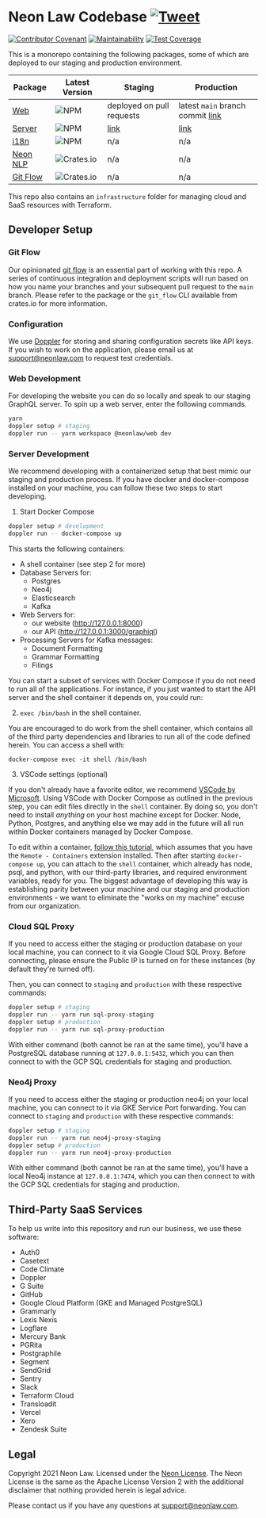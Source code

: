 # Neon Law Codebase [![Tweet](https://img.shields.io/twitter/url/http/shields.io.svg?style=social)](https://twitter.com/intent/tweet?text=Legaltech%20in%20the%20open.%20Check%20out%20%40NeonLaw%27s%20codebase%20repository%20for%20software%20and%20legal%20writing.&url=https://github.com/neonlaw/codebase)

[![Contributor Covenant](https://img.shields.io/badge/Contributor%20Covenant-v2.0%20adopted-ff69b4.svg)](CODE_OF_CONDUCT.md)
[![Maintainability](https://api.codeclimate.com/v1/badges/6e1cdb1d024d0f092903/maintainability)](https://codeclimate.com/github/NeonLaw/codebase/maintainability)
[![Test Coverage](https://api.codeclimate.com/v1/badges/6e1cdb1d024d0f092903/test_coverage)](https://codeclimate.com/github/NeonLaw/codebase/test_coverage)

This is a monorepo containing the following packages, some of which are
deployed to our staging and production environment.

|Package|Latest Version|Staging|Production|
|-------|--------------|-----------|-------|
|[Web](./web)|![NPM](https://img.shields.io/npm/v/@neonlaw/web)|deployed on pull requests|latest `main` branch commit [link](https://www.neonlaw.com)|
|[Server](./server)|![NPM](https://img.shields.io/npm/v/@neonlaw/server)|[link](https://api.neonlaw.net)|[link](https://api.neonlaw.com)|
|[i18n](./i18n)|![NPM](https://img.shields.io/npm/v/@neonlaw/i18n)|n/a|n/a|
|[Neon NLP](./neon_nlp)|![Crates.io](https://img.shields.io/crates/v/neon_nlp)|n/a|n/a|
|[Git Flow](./git_flow)|![Crates.io](https://img.shields.io/crates/v/git_flow)|n/a|n/a|

This repo also contains an `infrastructure` folder for managing cloud and
SaaS resources with Terraform.

## Developer Setup

### Git Flow

Our opinionated [git flow](./git_flow) is an essential part of working with this
repo. A series of continuous integration and deployment scripts will run
based on how you name your branches and your subsequent pull request to the
`main` branch. Please refer to the package or the `git_flow` CLI available from
crates.io for more information.

### Configuration

We use [Doppler](https://www.doppler.com/) for storing and sharing configuration
secrets like API keys. If you wish to work on the application, please email us
at support@neonlaw.com to request test credentials.

### Web Development

For developing the website you can do so locally and speak to our staging
GraphQL server. To spin up a web server, enter the following commands.

```bash
yarn
doppler setup # staging
doppler run -- yarn workspace @neonlaw/web dev
```

### Server Development

We recommend developing with a containerized setup that best mimic our staging
and production process. If you have docker and docker-compose installed on
your machine, you can follow these two steps to start developing.

1. Start Docker Compose

```bash
doppler setup # development
doppler run -- docker-compose up
```

This starts the following containers:

- A shell container (see step 2 for more)
- Database Servers for:
  - Postgres
  - Neo4j
  - Elasticsearch
  - Kafka
- Web Servers for:
  - our website (http://127.0.0.1:8000)
  - our API (http://127.0.0.1:3000/graphiql)
- Processing Servers for Kafka messages:
  - Document Formatting
  - Grammar Formatting
  - Filings

You can start a subset of services with Docker Compose if you do not need to
run all of the applications. For instance, if you just wanted to start the
API server and the shell container it depends on, you could run:

2. `exec /bin/bash` in the shell container.

You are encouraged to do work from the shell container, which contains all of
the third party dependencies and libraries to run all of the code defined
herein. You can access a shell with:

```
docker-compose exec -it shell /bin/bash
```

3. VSCode settings (optional)

If you don't already have a favorite editor, we recommend [VSCode by
Microsoft](https://code.visualstudio.com/). Using VSCode with Docker Compose
as outlined in the previous step, you can edit files directly in the `shell`
container. By doing so, you don't need to install _anything_ on your host
machine except for Docker. Node, Python, Postgres, and anything else we
may add in the future will all run within Docker containers managed by Docker
Compose.

To edit within a container, [follow this
tutorial](https://code.visualstudio.com/docs/remote/containers), which
assumes that you have the `Remote - Containers` extension installed. Then
after starting `docker-compose up`, you can attach to the `shell` container,
which already has node, psql, and python, with our third-party libraries, and
required environment variables, ready for you. The biggest advantage of
developing this way is establishing parity between your machine and our
staging and production environments - we want to eliminate the "works on my
machine" excuse from our organization.

### Cloud SQL Proxy

If you need to access either the staging or production database on your local
machine, you can connect to it via Google Cloud SQL Proxy. Before connecting,
please ensure the Public IP is turned on for these instances (by default they're
turned off).

Then, you can connect to `staging` and `production` with these respective
commands:

```bash
doppler setup # staging
doppler run -- yarn run sql-proxy-staging
doppler setup # production
doppler run -- yarn run sql-proxy-production
```

With either command (both cannot be ran at the same time), you'll have a
PostgreSQL database running at `127.0.0.1:5432`, which you can then connect to
with the GCP SQL credentials for staging and production.

### Neo4j Proxy

If you need to access either the staging or production neo4j on your local
machine, you can connect to it via GKE Service Port forwarding. You can
connect to `staging` and `production` with these respective commands:

```bash
doppler setup # staging
doppler run -- yarn run neo4j-proxy-staging
doppler setup # production
doppler run -- yarn run neo4j-proxy-production
```

With either command (both cannot be ran at the same time), you'll have a
local Neo4j instance at `127.0.0.1:7474`, which you can then connect to with
the GCP SQL credentials for staging and production.


## Third-Party SaaS Services

To help us write into this repository and run our business, we use these
software:

- Auth0
- Casetext
- Code Climate
- Doppler
- G Suite
- GitHub
- Google Cloud Platform (GKE and Managed PostgreSQL)
- Grammarly
- Lexis Nexis
- Logflare
- Mercury Bank
- PGRita
- Postgraphile
- Segment
- SendGrid
- Sentry
- Slack
- Terraform Cloud
- Transloadit
- Vercel
- Xero
- Zendesk Suite

## Legal

Copyright 2021 Neon Law. Licensed under the [Neon License](LICENSE.md). The Neon
License is the same as the Apache License Version 2 with the additional
disclaimer that nothing provided herein is legal advice.

Please contact us if you have any questions at support@neonlaw.com.
